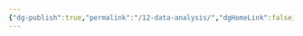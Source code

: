 ```yaml
---
{"dg-publish":true,"permalink":"/12-data-analysis/","dgHomeLink":false,"dgPassFrontmatter":false}
---
```

